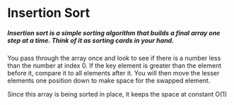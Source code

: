 # Insertion Sort

##### Insertion sort is a simple sorting algorithm that builds a final array one step at a time. Think of it as sorting cards in your hand.

You pass through the array once and look to see if there is a number less than the number at index 0. If the key element is greater than the element before it, compare it to all elements after it. You will then move the lesser elements one position down to make space for the swapped element.

Since this array is being sorted in place, it keeps the space at constant O(1)
